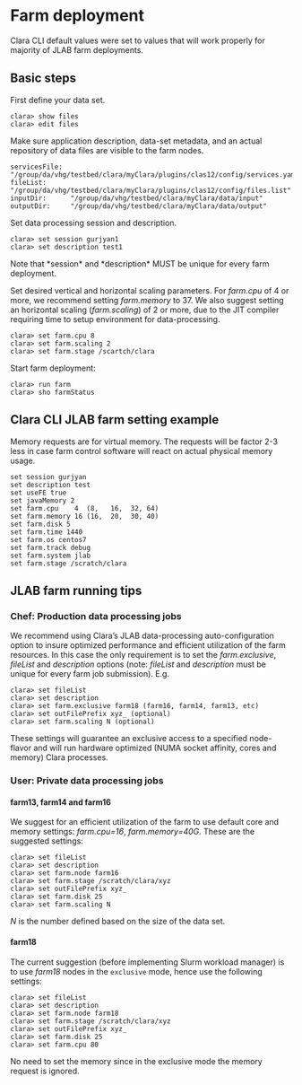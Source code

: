 # Farm deployment

Clara CLI default values were set to values that will work properly
for majority of JLAB farm deployments.


## Basic steps

First define your data set.

```
clara> show files
clara> edit files
```

Make sure application description, data-set metadata, and an actual
repository of data files are visible to the farm nodes.

```
servicesFile:  "/group/da/vhg/testbed/clara/myClara/plugins/clas12/config/services.yaml"
fileList:      "/group/da/vhg/testbed/clara/myClara/plugins/clas12/config/files.list"
inputDir:      "/group/da/vhg/testbed/clara/myClara/data/input"
outputDir:     "/group/da/vhg/testbed/clara/myClara/data/output"
```

Set data processing session and description.

```
clara> set session gurjyan1
clara> set description test1
```

<div class="admonition note" markdown="1">
Note that *session* and *description* MUST be unique
for every farm deployment.
</div>

Set desired vertical and horizontal scaling parameters.
For *farm.cpu* of 4 or more, we recommend setting *farm.memory* to 37.
We also suggest setting an horizontal scaling (*farm.scaling*) of 2 or more,
due to the JIT compiler requiring time to setup environment for data-processing.

```
clara> set farm.cpu 8
clara> set farm.scaling 2
clara> set farm.stage /scartch/clara
```

Start farm deployment:

```
clara> run farm
clara> sho farmStatus
```

## Clara CLI JLAB farm setting example

Memory requests are for virtual memory.
The requests will be factor 2-3 less
in case farm control software will react on actual physical memory usage.

```
set session gurjyan
set description test
set useFE true
set javaMemory 2
set farm.cpu    4  (8,   16,  32, 64)
set farm.memory 16 (16,  20,  30, 40)
set farm.disk 5
set farm.time 1440
set farm.os centos7
set farm.track debug
set farm.system jlab
set farm.stage /scratch/clara
```

## JLAB farm running tips

### Chef: Production data processing jobs

We recommend using Clara’s JLAB data-processing auto-configuration option to insure
optimized performance and efficient utilization of the farm resources. In this case the
only requirement is to set the *farm.exclusive*, *fileList* and *description* options
(note: *fileList* and *description* must be unique for every farm job submission). E.g.

```
clara> set fileList
clara> set description
clara> set farm.exclusive farm18 (farm16, farm14, farm13, etc)
clara> set outFilePrefix xyz_ (optional)
clara> set farm.scaling N (optional)
```
These settings will guarantee an exclusive access to a specified node-flavor
and will run hardware optimized (NUMA socket affinity, cores and memory) Clara processes.

### User: Private data processing jobs

#### farm13, farm14 and farm16

We suggest for an efficient utilization of the farm
to use default core and memory settings: *farm.cpu=16*, *farm.memory=40G*.
These are the suggested settings:

```
clara> set fileList
clara> set description
clara> set farm.node farm16
clara> set farm.stage /scratch/clara/xyz
clara> set outFilePrefix xyz_
clara> set farm.disk 25
clara> set farm.scaling N
```

*N* is the number defined based on the size of the data set.

#### farm18

The current suggestion (before implementing Slurm workload manager) is to use
*farm18* nodes in the `exclusive` mode, hence use the following settings:

```
clara> set fileList
clara> set description
clara> set farm.node farm18
clara> set farm.stage /scratch/clara/xyz
clara> set outFilePrefix xyz_
clara> set farm.disk 25
clara> set farm.cpu 80
```

No need to set the memory since in the exclusive mode the memory request is ignored.
